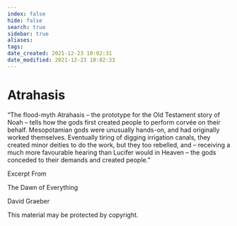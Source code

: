 ```yaml
---
index: false
hide: false
search: true
sidebar: true
aliases:
tags:
date_created: 2021-12-23 10:02:31
date_modified: 2021-12-23 10:02:33
---
```


# Atrahasis

“The flood-myth Atrahasis – the prototype for the Old Testament story of Noah – tells how the gods first created people to perform corvée on their behalf. Mesopotamian gods were unusually hands-on, and had originally worked themselves. Eventually tiring of digging irrigation canals, they created minor deities to do the work, but they too rebelled, and – receiving a much more favourable hearing than Lucifer would in Heaven – the gods conceded to their demands and created people.”

Excerpt From

The Dawn of Everything

David Graeber

This material may be protected by copyright.
